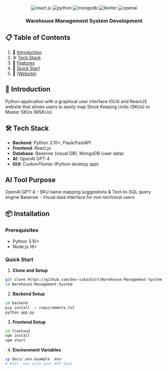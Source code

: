 <div align="center">
  <div>
    <img src="https://img.shields.io/badge/-React_Native-black?style=for-the-badge&logoColor=white&logo=react&color=61DAFB" alt="react.js" />
     <img src="https://img.shields.io/badge/Python-black?style=for-the-badge&logoColor=white&logo=python&color=yellow" alt="python" />
    <img src="https://img.shields.io/badge/MongoDB-black?style=for-the-badge&logoColor=white&logo=mongodb&color=green" alt="mongodb" />
   <img src="https://img.shields.io/badge/Tkinter-red?style=for-the-badge&logoColor=blue&logo=firebase&color=red" alt="tkinter" />
   <img src="https://img.shields.io/badge/OpenAI-white?style=for-the-badge&logoColor=white&logo=firebase&color=white" alt="openai" />
   
  </div>
  <h3 align="center">Warehouse Management System Development</h3>
</div>

## 📋 <a name="table">Table of Contents</a>

1. 🤖 [Introduction](#introduction)
2. ⚙️ [Tech Stack](#tech-stack)
3. 🔋 [Features](#features)
4. 🤸 [Quick Start](#quick-start)
5. 📲 <a name="website" href="https://drive.google.com/file/d/1tr2EDPdSyIJ-Ff2IrrLEyvesaWo1b-vB/view?usp=drive_link">[Website]</a>

## <a name="introduction">🤖 Introduction</a>
 <div>
<p>
Python application with a graphical user interface (GUI) and ReactJS website that allows users to easily map Stock Keeping Units (SKUs) to Master SKUs (MSKUs).

</p>
  
</div>


## 🛠️ Tech Stack

- **Backend**: Python 3.10+, Flask/FastAPI
- **Frontend**: React.js
- **Database**: Baserow (visual DB), MongoDB (user data)
- **AI**: OpenAI GPT-4
- **GUI**: CustomTkinter (Python desktop app)



##  AI Tool          	Purpose
OpenAI GPT-4	 -      SKU name mapping suggestions & Text-to-SQL  query engine
Baserow	        -        Visual data interface for non-technical users

## 📦 Installation

### Prerequisites
- Python 3.10+
- Node.js 16+

### Quick Start

1. **Clone and Setup**
```bash
git clone https://github.com/dev-vikash2v7/Warehouse-Management-System.git
cd Warehouse-Management-System
```

2. **Backend Setup**
```bash
cd backend
pip install -r requirements.txt
python app.py
```

3. **Frontend Setup**
```bash
cd frontend
npm install
npm start
```

4. **Environment Variables**
```bash
cp docs/.env.example .env
# Edit .env with your API keys
```

